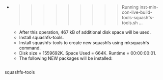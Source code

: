 * >>>>>>>>> Running inst-min-con-live-build-tools-squashfs-tools.sh ...
  * After this operation, 467 kB of additional disk space will be used.
  * Install squashfs-tools.
  * Install squashfs-tools to create new squashfs using mksquashfs command.
  * Disk size = 1559692K. Space Used = 664K. Runtime = 00:00:00:01.
  * The following NEW packages will be installed:
  ```bash
squashfs-tools
  ```
